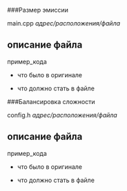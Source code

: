 
###Размер эмиссии

  main.cpp *адрес/расположения/файла*
  
описание файла
--------------

  пример_кода
  
  - что было в оригинале
  + что должно стать в файле
  
  
  
  
  ###Балансировка сложности

  config.h *адрес/расположения/файла*
  
описание файла
--------------

  пример_кода
  
  - что было в оригинале
  + что должно стать в файле
